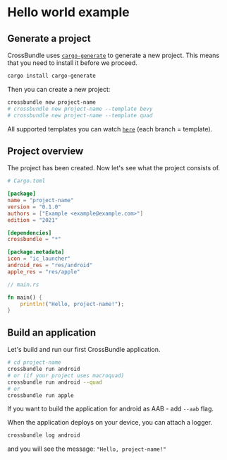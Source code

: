 # Hello world example

## Generate a project

CrossBundle uses [`cargo-generate`](https://github.com/cargo-generate/cargo-generate) to generate a new project. This means that you need to install it before we proceed.

```sh
cargo install cargo-generate
```

Then you can create a new project:

```sh
crossbundle new project-name
# crossbundle new project-name --template bevy
# crossbundle new project-name --template quad
```

All supported templates you can watch [`here`](https://github.com/dodorare/crossbundle-templates) (each branch = template).

## Project overview

The project has been created. Now let's see what the project consists of.

```toml
# Cargo.toml

[package]
name = "project-name"
version = "0.1.0"
authors = ["Example <example@example.com>"]
edition = "2021"

[dependencies]
crossbundle = "*"

[package.metadata]
icon = "ic_launcher"
android_res = "res/android"
apple_res = "res/apple"
```

```rust
// main.rs

fn main() {
    println!("Hello, project-name!");
}
```

## Build an application

Let's build and run our first CrossBundle application.

```sh
# cd project-name
crossbundle run android
# or (if your project uses macroquad)
crossbundle run android --quad
# or
crossbundle run apple
```

If you want to build the application for android as AAB - add `--aab` flag.

When the application deploys on your device, you can attach a logger.

```sh
crossbundle log android
```

and you will see the message: `"Hello, project-name!"`
